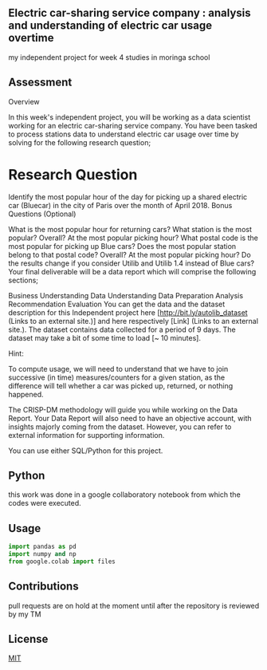 ## Electric car-sharing service company : analysis and understanding of electric car usage overtime
my independent project for week 4 studies in moringa school
## Assessment
Overview

In this week's independent project, you will be working as a data scientist working for an electric car-sharing service company. You have been tasked to process stations data to understand electric car usage over time by solving for the following research question;

# Research Question

Identify the most popular hour of the day for picking up a shared electric car (Bluecar) in the city of Paris over the month of April 2018.
Bonus Questions (Optional)

What is the most popular hour for returning cars?
What station is the most popular?
Overall?
At the most popular picking hour?
What postal code is the most popular for picking up Blue cars? Does the most popular station belong to that postal code?
Overall?
At the most popular picking hour?
Do the results change if you consider Utilib and Utilib 1.4 instead of Blue cars? 
Your final deliverable will be a data report which will comprise the following sections;

Business Understanding 
Data Understanding 
Data Preparation 
Analysis 
Recommendation 
Evaluation
You can get the data and the dataset description for this Independent project here [http://bit.ly/autolib_dataset (Links to an external site.)] and here respectively [Link] (Links to an external site.).  The dataset contains data collected for a period of 9 days. The dataset may take a bit of some time to load [~ 10 minutes]. 

Hint:

To compute usage, we will need to understand that we have to join successive (in time) measures/counters for a given station, as the difference will tell whether a car was picked up, returned, or nothing happened.

The CRISP-DM methodology will guide you while working on the Data Report. Your Data Report will also need to have an objective account, with insights majorly coming from the dataset. However, you can refer to external information for supporting information. 

You can use either SQL/Python for this project.
## Python
this work was done in a google collaboratory notebook from which the codes were executed.

## Usage
```python
import pandas as pd
import numpy and np
from google.colab import files
```

## Contributions
pull requests are on hold at the moment until after the repository is reviewed by my TM

## License
[MIT](https://choosealicense.com/licenses/mit/)
